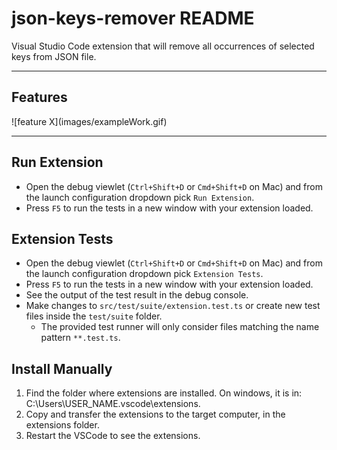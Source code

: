 # json-keys-remover README

Visual Studio Code extension that will remove all occurrences of selected keys from JSON file.

---
## Features

\!\[feature X\]\(images/exampleWork.gif\)

---
## Run Extension 

* Open the debug viewlet (`Ctrl+Shift+D` or `Cmd+Shift+D` on Mac) and from the launch configuration dropdown pick `Run Extension`.
* Press `F5` to run the tests in a new window with your extension loaded.

## Extension Tests

* Open the debug viewlet (`Ctrl+Shift+D` or `Cmd+Shift+D` on Mac) and from the launch configuration dropdown pick `Extension Tests`.
* Press `F5` to run the tests in a new window with your extension loaded.
* See the output of the test result in the debug console.
* Make changes to `src/test/suite/extension.test.ts` or create new test files inside the `test/suite` folder.
  * The provided test runner will only consider files matching the name pattern `**.test.ts`.

## Install Manually

1. Find the folder where extensions are installed. On windows, it is in: C:\Users\USER_NAME\.vscode\extensions. 
2. Copy and transfer the extensions to the target computer, in the extensions folder.
3. Restart the VSCode to see the extensions.
